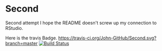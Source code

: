 # Second
Second attempt
I hope the README doesn't screw up my connection to RStudio.

Here is the travis Badge. 
https://travis-ci.org/John-GitHub/Second.svg?branch=master
[![Build Status](https://travis-ci.org/John-GitHub/Second.svg?branch=master)](https://travis-ci.org/John-GitHub/Second)
